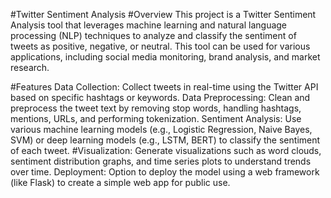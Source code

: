 #Twitter Sentiment Analysis
#Overview
This project is a Twitter Sentiment Analysis tool that leverages machine learning and natural language processing (NLP) techniques to analyze and classify the sentiment of tweets as positive, negative, or neutral. This tool can be used for various applications, including social media monitoring, brand analysis, and market research.

#Features
Data Collection: Collect tweets in real-time using the Twitter API based on specific hashtags or keywords.
Data Preprocessing: Clean and preprocess the tweet text by removing stop words, handling hashtags, mentions, URLs, and performing tokenization.
Sentiment Analysis: Use various machine learning models (e.g., Logistic Regression, Naive Bayes, SVM) or deep learning models (e.g., LSTM, BERT) to classify the sentiment of each tweet.
#Visualization: Generate visualizations such as word clouds, sentiment distribution graphs, and time series plots to understand trends over time.
Deployment: Option to deploy the model using a web framework (like Flask) to create a simple web app for public use.
